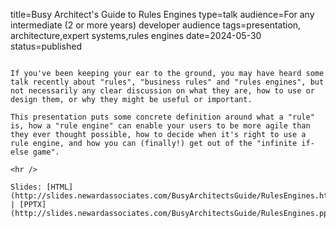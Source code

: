 title=Busy Architect's Guide   to Rules Engines
type=talk
audience=For any intermediate (2 or more years) developer audience
tags=presentation, architecture,expert systems,rules engines
date=2024-05-30
status=published
~~~~~~

If you've been keeping your ear to the ground, you may have heard some talk recently about "rules", "business rules" and "rules engines", but not necessarily any clear discussion on what they are, how to use or design them, or why they might be useful or important.

This presentation puts some concrete definition around what a "rule" is, how a "rule engine" can enable your users to be more agile than they ever thought possible, how to decide when it's right to use a rule engine, and how you can (finally!) get out of the "infinite if-else game".
    
<hr />

Slides: [HTML](http://slides.newardassociates.com/BusyArchitectsGuide/RulesEngines.html) | [PPTX](http://slides.newardassociates.com/BusyArchitectsGuide/RulesEngines.pptx)

